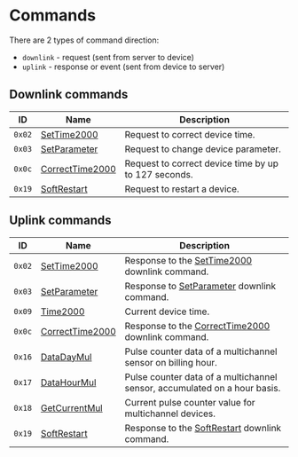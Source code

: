 # Commands

There are 2 types of command direction:

- `downlink` - request (sent from server to device)
- `uplink` - response or event (sent from device to server)


## Downlink commands

 ID     | Name                                            | Description
--------|-------------------------------------------------|-------------
 `0x02` | [SetTime2000](./SetTime2000.md#request)         | Request to correct device time.
 `0x03` | [SetParameter](./SetParameter.md#request)       | Request to change device parameter.
 `0x0c` | [CorrectTime2000](./CorrectTime2000.md#request) | Request to correct device time by up to 127 seconds.
 `0x19` | [SoftRestart](./SoftRestart.md#request)         | Request to restart a device.


## Uplink commands

 ID     | Name                                             | Description
--------|--------------------------------------------------|-------------
 `0x02` | [SetTime2000](./SetTime2000.md#response)         | Response to the [SetTime2000](./SetTime2000.md#request) downlink command.
 `0x03` | [SetParameter](./SetParameter.md#response)       | Response to [SetParameter](./SetParameter.md#request) downlink command.
 `0x09` | [Time2000](./uplink/Time2000.md)                 | Current device time.
 `0x0c` | [CorrectTime2000](./CorrectTime2000.md#response) | Response to the [CorrectTime2000](./CorrectTime2000.md#request) downlink command.
 `0x16` | [DataDayMul](./uplink/DataDayMul.md)             | Pulse counter data of a multichannel sensor on billing hour.
 `0x17` | [DataHourMul](./uplink/DataHourMul.md)           | Pulse counter data of a multichannel sensor, accumulated on a hour basis.
 `0x18` | [GetCurrentMul](./uplink/GetCurrentMul.md)       | Current pulse counter value for multichannel devices.
 `0x19` | [SoftRestart](./SoftRestart.md#response)         | Response to the [SoftRestart](./SoftRestart.md#request) downlink command.
